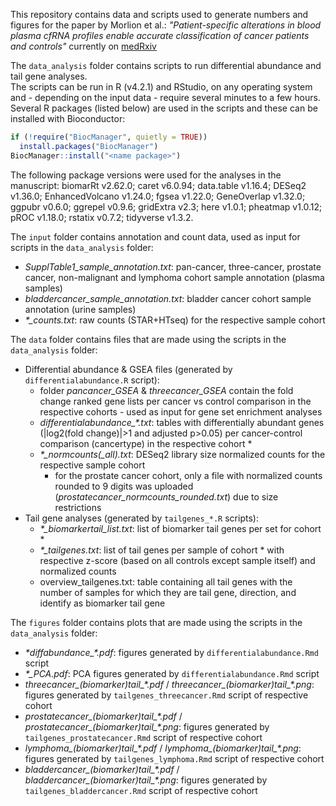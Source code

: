 This repository contains data and scripts used to generate numbers and figures for the paper by Morlion et al.: *"Patient-specific alterations in blood plasma cfRNA profiles enable accurate classification of cancer patients and controls"* currently on [medRxiv](https://doi.org/10.1101/2023.05.24.23290388)

The `data_analysis` folder contains scripts to run differential abundance and tail gene analyses.  
The scripts can be run in R (v4.2.1) and RStudio, on any operating system and - depending on the input data - require several minutes to a few hours. Several R packages (listed below) are used in the scripts and these can be installed with Bioconductor:
```r
if (!require("BiocManager", quietly = TRUE))
  install.packages("BiocManager")
BiocManager::install("<name package>")
```
The following package versions were used for the analyses in the manuscript: 
biomarRt v2.62.0; caret v6.0.94; data.table v1.16.4; DESeq2 v1.36.0; EnhancedVolcano v1.24.0; fgsea v1.22.0; GeneOverlap v1.32.0; ggpubr v0.6.0; ggrepel v0.9.6; gridExtra v2.3; here v1.0.1; pheatmap v1.0.12; pROC v1.18.0; rstatix v0.7.2; tidyverse v1.3.2.

The `input` folder contains annotation and count data, used as input for scripts in the `data_analysis` folder:
- *SupplTable1_sample_annotation.txt*: pan-cancer, three-cancer, prostate cancer, non-malignant and lymphoma cohort sample annotation (plasma samples)
- *bladdercancer_sample_annotation.txt*: bladder cancer cohort sample annotation (urine samples)
- *\*_counts.txt*: raw counts (STAR+HTseq) for the respective sample cohort

The `data` folder contains files that are made using the scripts in the `data_analysis` folder:
- Differential abundance & GSEA files (generated by `differentialabundance.R` script):
  - folder *pancancer_GSEA* & *threecancer_GSEA* contain the fold change ranked gene lists per cancer vs control comparison in the respective cohorts - used as input for gene set enrichment analyses
  - *differentialabundance_\*.txt*: tables with differentially abundant genes (|log2(fold change)|>1 and adjusted p>0.05) per cancer-control comparison (cancertype) in the respective cohort \*
  - *\*_normcounts(_all).txt*: DESeq2 library size normalized counts for the respective sample cohort
    - for the prostate cancer cohort, only a file with normalized counts rounded to 9 digits was uploaded (*prostatecancer_normcounts_rounded.txt*) due to size restrictions
- Tail gene analyses (generated by `tailgenes_*.R` scripts):
  - *\*_biomarkertail_list.txt*: list of biomarker tail genes per set for cohort \*
  - *\*_tailgenes.txt*: list of tail genes per sample of cohort \* with respective z-score (based on all controls except sample itself) and normalized counts
  - overview_tailgenes.txt: table containing all tail genes with the number of samples for which they are tail gene, direction, and identify as biomarker tail gene

The `figures` folder contains plots that are made using the scripts in the `data_analysis` folder:
- *\*diffabundance_\*.pdf*: figures generated by `differentialabundance.Rmd` script
- *\*_PCA.pdf*: PCA figures generated by `differentialabundance.Rmd` script
- *threecancer_(biomarker)tail_\*.pdf* / *threecancer_(biomarker)tail_\*.png*: figures generated by `tailgenes_threecancer.Rmd` script of respective cohort
- *prostatecancer_(biomarker)tail_\*.pdf* / *prostatecancer_(biomarker)tail_\*.png*: figures generated by `tailgenes_prostatecancer.Rmd` script of respective cohort
- *lymphoma_(biomarker)tail_\*.pdf* / *lymphoma_(biomarker)tail_\*.png*: figures generated by `tailgenes_lymphoma.Rmd` script of respective cohort
- *bladdercancer_(biomarker)tail_\*.pdf* / *bladdercancer_(biomarker)tail_\*.png*: figures generated by `tailgenes_bladdercancer.Rmd` script of respective cohort

